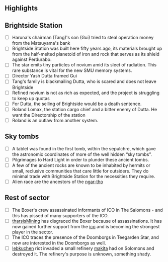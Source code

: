 ## Highlights

## Brightside Station

- [ ] Haruna's chairman (Tang)'s son (Gui) tried to steal operation money from the Matsuyama's bank 
- [ ] Brightside Station was built here fifty years ago, its materials brought up from the half-melted planetoid of iron and rock that serves as its shield against Perdurabo.
- [ ] The star emits tiny particles of novium amid its sleet of radiation. This rare substance is vital for the new SMU memory systems.
- [ ] Director Yash Dutta framed Gui
- [ ] Tang's family is blackmailing Dutta, who is scared and does not leave Brightside
- [ ] Refined novium is not as rich as expected, and the project is struggling to keep up quotas
- [ ] For Dutta, the selling of Brightside would be a death sentence.
- [ ] Roland Lomax, the station cargo chief and a bitter enemy of Dutta. He want the Directorship of the station
- [ ] Roland is an outlaw from another system.

## Sky tombs

- [ ] A tablet was found in the first tomb, within the sepulchre, which gave the astronomic coordinates of more of the well hidden “sky tombs”.
- [ ] Pilgrimages to Hard Light in order to plunder these ancient tombs.
- [ ] A few of the ancient rocks are known to be inhabited by hermits or small, reclusive communities that care little for outsiders. They do minimal trade with Brightside Station for the necessities they require.
- [ ] Alien race are the ancestors of the [ngar-tho](../arrival/statblocks/ngar-tho.md)

## Rest of sector

- [ ] The Boxer's crew assassinated informants of ICO in The Salomons - and this has pissed of many supporters of the ICO.
- [ ] [tharsisMining](factions/tharsisMining.md) has disgraced the Boxer because of assassinations. It has now gained further support from the [ico](factions/ico.md) and is becoming the strongest player in the sector.
- [ ] The ICO traces the presence of the Doomborgs in Teegarden Star, and now are interested in the Doomborgs as well.
- [ ] [lebkuchen](factions/lebkuchen.md) riot invaded a small refinery [makita](factions/makita.md) had on Solomons and destroyed it. The refinery's purpose is unknown, something shady.